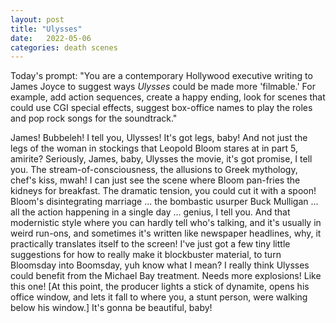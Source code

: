 ```yaml
---
layout: post
title: "Ulysses"
date:   2022-05-06
categories: death scenes
---
```

Today's prompt: "You are a contemporary Hollywood executive writing to James Joyce to suggest ways _Ulysses_ could be made more 'filmable.' For example, add action sequences, create a happy ending, look for scenes that could use CGI special effects, suggest box-office names to play the roles and pop rock songs for the soundtrack."

James! Bubbeleh! I tell you, Ulysses! It's got legs, baby! And not just the legs of the woman in stockings that Leopold Bloom stares at in part 5, amirite? Seriously, James, baby, Ulysses the movie, it's got promise, I tell you. The stream-of-consciousness, the allusions to Greek mythology, chef's kiss, mwah! I can just see the scene where Bloom pan-fries the kidneys for breakfast. The dramatic tension, you could cut it with a spoon! Bloom's disintegrating marriage ... the bombastic usurper Buck Mulligan ... all the action happening in a single day ... genius, I tell you. And that modernistic style where you can hardly tell who's talking, and it's usually in weird run-ons, and sometimes it's written like newspaper headlines, why, it practically translates itself to the screen! I've just got a few tiny little suggestions for how to really make it blockbuster material, to turn Bloomsday into Boomsday, yuh know what I mean? I really think Ulysses could benefit from the Michael Bay treatment. Needs more explosions! Like this one! [At this point, the producer lights a stick of dynamite, opens his office window, and lets it fall to where you, a stunt person, were walking below his window.] It's gonna be beautiful, baby!
